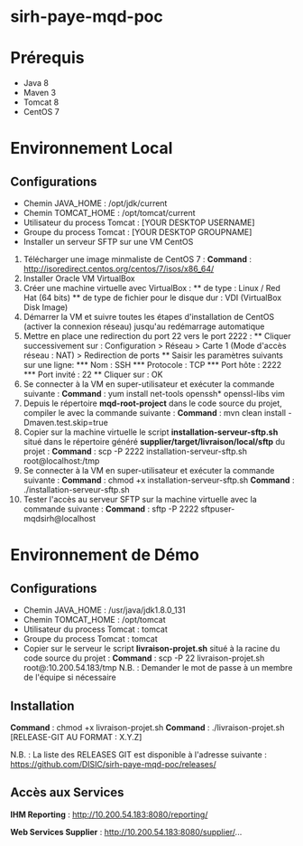 # sirh-paye-mqd-poc

Prérequis
=====================

* Java 8
* Maven 3
* Tomcat 8
* CentOS 7

Environnement Local
=====================

Configurations
--------------------

* Chemin JAVA_HOME : /opt/jdk/current
* Chemin TOMCAT_HOME : /opt/tomcat/current
* Utilisateur du process Tomcat : [YOUR DESKTOP USERNAME]
* Groupe du process Tomcat : [YOUR DESKTOP GROUPNAME]
* Installer un serveur SFTP sur une VM CentOS 
1. Télécharger une image minmaliste de CentOS 7 :
**Command** : http://isoredirect.centos.org/centos/7/isos/x86_64/
2. Installer Oracle VM VirtualBox
3. Créer une machine virtuelle avec VirtualBox :
** de type : Linux / Red Hat (64 bits)
** de type de fichier pour le disque dur : VDI (VirtualBox Disk Image)
4. Démarrer la VM et suivre toutes les étapes d'installation de CentOS (activer la connexion réseau) jusqu'au redémarrage automatique
5. Mettre en place une redirection du port 22 vers le port 2222 :
** Cliquer successivement sur : Configuration > Réseau > Carte 1 (Mode d'accès réseau : NAT) > Redirection de ports
** Saisir les paramètres suivants sur une ligne: 
*** Nom : SSH
*** Protocole : TCP
*** Port hôte : 2222
*** Port invité : 22
** Cliquer sur : OK
6. Se connecter à la VM en super-utilisateur et exécuter la commande suivante :
**Command** : yum install net-tools openssh* openssl-libs vim
7. Depuis le répertoire **mqd-root-project** dans le code source du projet, compiler le avec la commande suivante :
**Command** : mvn clean install -Dmaven.test.skip=true
8. Copier sur la machine virtuelle le script **installation-serveur-sftp.sh** situé dans le répertoire généré **supplier/target/livraison/local/sftp** du projet :
**Command** : scp -P 2222 installation-serveur-sftp.sh root@localhost:/tmp
9. Se connecter à la VM en super-utilisateur et exécuter la commande suivante :
**Command** : chmod +x installation-serveur-sftp.sh 
**Command** : ./installation-serveur-sftp.sh
10. Tester l'accès au serveur SFTP sur la machine virtuelle avec la commande suivante :
**Command** : sftp -P 2222 sftpuser-mqdsirh@localhost

Environnement de Démo
=====================

Configurations
--------------------

* Chemin JAVA_HOME : /usr/java/jdk1.8.0_131
* Chemin TOMCAT_HOME : /opt/tomcat
* Utilisateur du process Tomcat : tomcat
* Groupe du process Tomcat : tomcat
* Copier sur le serveur le script **livraison-projet.sh** situé à la racine du code source du projet :
**Command** : scp -P 22 livraison-projet.sh root@:10.200.54.183/tmp
N.B. : Demander le mot de passe à un membre de l'équipe si nécessaire

Installation
--------------------

**Command** : chmod +x livraison-projet.sh
**Command** : ./livraison-projet.sh [RELEASE-GIT AU FORMAT : X.Y.Z]

N.B. : La liste des RELEASES GIT est disponible à l'adresse suivante :<br/>
https://github.com/DISIC/sirh-paye-mqd-poc/releases/

Accès aux Services
--------------------

**IHM Reporting** : http://10.200.54.183:8080/reporting/

**Web Services Supplier** : http://10.200.54.183:8080/supplier/...
